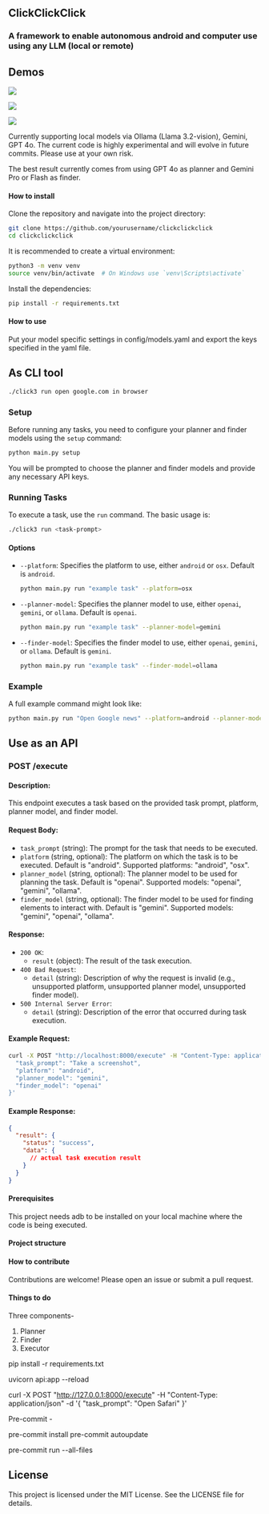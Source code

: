 ## ClickClickClick

### A framework to enable autonomous android and computer use using any LLM (local or remote)

## Demos

![](https://github.com/user-attachments/assets/7cdbebb7-0ac4-4c20-8d67-f3c07cd4ab01)


![](https://github.com/user-attachments/assets/eb5dc968-206b-422d-aa3c-20c48bac3fed)


![](https://github.com/user-attachments/assets/68fc3475-2299-4254-8673-3123356177b5)


Currently supporting local models via Ollama (Llama 3.2-vision), Gemini, GPT 4o. The current code is highly experimental and will evolve in future commits. Please use at your own risk.

The best result currently comes from using GPT 4o as planner and Gemini Pro or Flash as finder.

#### How to install

Clone the repository and navigate into the project directory:

```sh
git clone https://github.com/yourusername/clickclickclick
cd clickclickclick
```

It is recommended to create a virtual environment:

```sh
python3 -m venv venv
source venv/bin/activate  # On Windows use `venv\Scripts\activate`
```

Install the dependencies:

```sh
pip install -r requirements.txt
```


#### How to use

Put your model specific settings in config/models.yaml and export the keys specified in the yaml file. 

## As CLI tool

```sh
./click3 run open google.com in browser
```


### Setup

Before running any tasks, you need to configure your planner and finder models using the `setup` command:

```sh
python main.py setup
```

You will be prompted to choose the planner and finder models and provide any necessary API keys.

### Running Tasks

To execute a task, use the `run` command. The basic usage is:

```sh
./click3 run <task-prompt>
```

#### Options

- `--platform`: Specifies the platform to use, either `android` or `osx`. Default is `android`.
  
  ```sh
  python main.py run "example task" --platform=osx
  ```

- `--planner-model`: Specifies the planner model to use, either `openai`, `gemini`, or `ollama`. Default is `openai`.

  ```sh
  python main.py run "example task" --planner-model=gemini
  ```

- `--finder-model`: Specifies the finder model to use, either `openai`, `gemini`, or `ollama`. Default is `gemini`.

  ```sh
  python main.py run "example task" --finder-model=ollama
  ```

### Example

A full example command might look like:

```sh
python main.py run "Open Google news" --platform=android --planner-model=openai --finder-model=gemini
```

## Use as an API

### POST /execute

#### Description:
This endpoint executes a task based on the provided task prompt, platform, planner model, and finder model.

#### Request Body:
- `task_prompt` (string): The prompt for the task that needs to be executed.
- `platform` (string, optional): The platform on which the task is to be executed. Default is "android". Supported platforms: "android", "osx".
- `planner_model` (string, optional): The planner model to be used for planning the task. Default is "openai". Supported models: "openai", "gemini", "ollama".
- `finder_model` (string, optional): The finder model to be used for finding elements to interact with. Default is "gemini". Supported models: "gemini", "openai", "ollama".

#### Response:
- `200 OK`: 
  - `result` (object): The result of the task execution.
- `400 Bad Request`:
  - `detail` (string): Description of why the request is invalid (e.g., unsupported platform, unsupported planner model, unsupported finder model).
- `500 Internal Server Error`:
  - `detail` (string): Description of the error that occurred during task execution.

#### Example Request:
```bash
curl -X POST "http://localhost:8000/execute" -H "Content-Type: application/json" -d '{
  "task_prompt": "Take a screenshot",
  "platform": "android",
  "planner_model": "gemini",
  "finder_model": "openai"
}'
```

#### Example Response:
```json
{
  "result": {
    "status": "success",
    "data": {
      // actual task execution result
    }
  }
}
```

#### Prerequisites 

This project needs adb to be installed on your local machine where the code is being executed.

#### Project structure


#### How to contribute

Contributions are welcome! Please open an issue or submit a pull request.


#### Things to do

Three components- 

1. Planner
2. Finder
3. Executor


pip install -r requirements.txt

uvicorn api:app --reload

curl -X POST "http://127.0.0.1:8000/execute" -H "Content-Type: application/json" -d '{
    "task_prompt": "Open Safari"
}'



Pre-commit -


pre-commit install
pre-commit autoupdate

pre-commit run --all-files


## License

This project is licensed under the MIT License. See the LICENSE file for details.